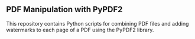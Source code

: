 ## PDF Manipulation with PyPDF2
This repository contains Python scripts for combining PDF files and adding watermarks to each page of a PDF using the PyPDF2 library.
